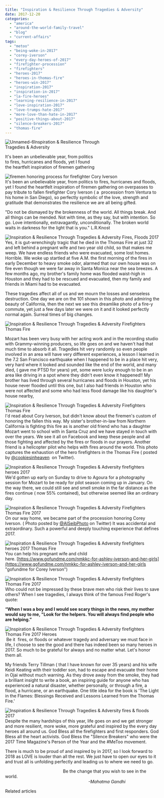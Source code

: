 ```yaml
---
title: "Inspiration & Resilience Through Tragedies & Adversity"
date: 2017-12-20
categories: 
  - "america"
  - "around-the-world-family-travel"
  - "blog"
  - "current-affairs"
tags: 
  - "metoo"
  - "being-woke-in-2017"
  - "corey-iverson"
  - "every-day-heroes-of-2017"
  - "firefighter-procession"
  - "firefighters"
  - "heroes-2017"
  - "heroes-in-thomas-fire"
  - "heroes-win-2017"
  - "inspiration-2017"
  - "inspiration-in-2017"
  - "la-fire-heroes"
  - "learning-resilience-in-2017"
  - "love-inspiration-2017"
  - "love-trumps-hate-2017"
  - "more-love-than-hate-in-2017"
  - "positive-things-about-2017"
  - "silence-breakers-2017"
  - "thomas-fire"
---
```


![Unnamed-6](https://pub-ac94b3f306b24c0dba4238943c97f2e1.r2.dev/6a00e5502a9507883301b8d2c8d286970c.jpg)Inspiration & Resilience Through  
Tragedies & Adversity  
  
It's been an unbelievable year, from politics  
to fires, hurricanes and floods, yet I found  
the heartfelt inspiration of firemen gathering   
  
  

<!--more-->  
![firemen honoring process for firefighter Cory Iverson](https://pub-ac94b3f306b24c0dba4238943c97f2e1.r2.dev/6a00e5502a9507883301b7c93e835d970b.png)  
It's been an unbelievable year, from politics to fires, hurricanes and floods, yet I found the heartfelt inspiration of firemen gathering on overpasses to pay tribute to fallen firefighter Cory Iverson ( a  procession from Ventura to his home in San Diego), so perfectly symbolic of the love, strength and gratitude that demonstrates the resilience we are all being gifted.   
  
"Do not be dismayed by the brokenness of the world. All things break. And all things can be mended. Not with time, as they say, but with intention. So go. Love intentionally, extravagantly, unconditionally. The broken world waits in darkness for the light that is you." L.R.Knost  
  
![Inspiration & Resilience Through Tragedies & Adversity  Fires, Floods 2017](https://pub-ac94b3f306b24c0dba4238943c97f2e1.r2.dev/6a00e5502a9507883301b7c93eb08a970b.png)  
Yes, it is gut-wrenchingly tragic that he died in the Thomas Fire at just 32 and left behind a pregnant wife and two year old child, so that makes me weep. We have endless friends who were evacuated, some lost homes. Horrible. We woke up startled at five A.M. the first morning of the fires in early December to heavy smoke odor, alarmed that our own house was on fire even though we were far away in Santa Monica near the sea breezes. A few months ago, my brother's family home was flooded waist-high in Houston and they had to be rescued and evacuated, then my family and friends in Miami had to be evacuated.   
  
These tragedies affect all of us and we mourn the losses and senseless destruction. One day we are on the 101 shown in this photo and admiring the beauty of California, then the next we see this dreamlike photo of a fire-y commute, yet just a few days later we were on it and it looked perfectly normal again. Surreal times of big changes.   
  
![Inspiration & Resilience Through Tragedies & Adversity  Firefighters Thomas Fire ](https://pub-ac94b3f306b24c0dba4238943c97f2e1.r2.dev/6a00e5502a9507883301bb09e1bd01970d.png)  
  
Mozart has been very busy with her acting work and in the recording studio with Grammy-winning producers, so life goes on and we haven't had that much time to absorb it all. Tragedies hit very randomly so even people involved in an area will have very different experiences, a lesson I learned in the 7.2 San Francisco earthquake when I happened to be in a place hit very, very hard where it looked and sounded like the end of the world, and many died, ( gave me PTSD for years) yet, some were lucky enough to be in an area like driving in a spot where they didn't even know it happened!! My brother has lived through several hurricanes and floods in Houston, yet his house never flooded until this one, but I also had friends in Houston who were not affected and some who had less flood damage like his daughter's house nearby,   
  
![Inspiration & Resilience Through Tragedies & Adversity  Firefighters Thomas Fire ](https://pub-ac94b3f306b24c0dba4238943c97f2e1.r2.dev/6a00e5502a9507883301b7c93eb0b9970b.png)  
I'd read about Cory Iverson, but didn't know about the firemen's custom of honoring the fallen this way. My sister's brother-in-law from Northern California is fighting this fire as is another old friend who has a daughter Mozart went to school with in Santa Cruz and we have stayed in touch with over the years. We see it all on Facebook and keep these people and all those fighting and affected by the fires or floods in our prayers. Another friend is a helicopter pilot who helps with fires around the world. This photo captures the exhaustion of the hero firefighters in the Thomas Fire ( posted by [@cookiesinheaven](https://twitter.com/cookiesinheaven)  on Twitter).   
  
![Inspiration & Resilience Through Tragedies & Adversity  firefighters heroes 2017](https://pub-ac94b3f306b24c0dba4238943c97f2e1.r2.dev/6a00e5502a9507883301b8d2c902a3970c.png)  
We'd gotten up early on Sunday to drive to Agoura for a photography session for Mozart to be ready for pilot season coming up in January. On the way there, we could still see and smell smoke in the far distance as the fires continue ( now 55% contained), but otherwise seemed like an ordinary day.   
  
![Inspiration & Resilience Through Tragedies & Adversity Firefighters Thomas Fire 2017 ](https://pub-ac94b3f306b24c0dba4238943c97f2e1.r2.dev/6a00e5502a9507883301b8d2c902b4970c.png)  
On our way home, we became part of the procession honoring Corey Iverson. ( Photo posted by [@AlSeibPhoto](https://twitter.com/AlSeibPhoto) on Twitter) It was accidental and extraordinary. Such a powerful and deeply touching experience that defines 2017.   
  
![Inspiration & Resilience Through Tragedies & Adversity  firefighters heroes 2017 Thomas Fire ](https://pub-ac94b3f306b24c0dba4238943c97f2e1.r2.dev/6a00e5502a9507883301bb09e1bd68970d.png)  
You can help his pregnant wife and child here. [https://www.gofundme.com/nmkkc-for-ashley-iverson-and-her-girls](https://www.gofundme.com/nmkkc-for-ashley-iverson-and-her-girls "gofundme for Corey Iverson")   
  
![Inspiration & Resilience Through Tragedies & Adversity  firefighters Thomas Fire 2017](https://pub-ac94b3f306b24c0dba4238943c97f2e1.r2.dev/6a00e5502a9507883301bb09e1bd7b970d.png)  
Who could not be impressed by these brave men who risk their lives to save others? When I see tragedies, I always think of the famous Fred Roger's quote:  
  
**“When I was a boy and I would see scary things in the news, my mother would say to me, "Look for the helpers. You will always find people who are helping.”**

![Inspiration & Resilience Through Tragedies & Adversity firefighters Thomas Fire 2017 Heroes ](https://pub-ac94b3f306b24c0dba4238943c97f2e1.r2.dev/6a00e5502a9507883301bb09e1bd90970d.png)  
 Be it  fires, or floods or whatever tragedy and adversary we must face in life, I choose to see the good and there has indeed been so many heroes in 2017. So much to be grateful for always and no matter what. Let's honor them all.   
  
My friends Terry Tillman ( that I have known for over 35 years) and his wife Keidi Keating with their toddler son, had to escape and evacuate their home in Ojai without much warning. As they drove away from the smoke, they had a brilliant insight to write a book, an inspiring guide for anyone who has experienced a natural disaster, whether personally, or through a fire, a flood, a hurricane, or an earthquake. One title idea for the book is 'The Light in the Flames: Blessings Received and Lessons Learned from the Thomas Fire.'  
  
![Inspiration & Resilience Through Tragedies & Adversity  fires & floods 2017](https://pub-ac94b3f306b24c0dba4238943c97f2e1.r2.dev/6a00e5502a9507883301b8d2c905d9970c.png)  
Despite the many hardships of this year, life goes on and we get stronger and more resilient, more woke, more grateful and inspired by the every day heroes all around us. God Bless all the firefighters and first responders. God Bless all the heart activists. God Bless the "Silence Breakers" who were the 2017 Time Magazine's Person of the Year and the #MeToo movement.   
  
There is much to be proud of and inspired by in 2017, so I look forward to 2018 as LOVE is louder than all the rest. We just have to open our eyes to it and trust all is unfolding perfectly and leading us to where we need to go.  
  
  
                                                Be the change that you wish to see in the world.   
                                                                     _-Mahatma Gandhi_

Related articles

